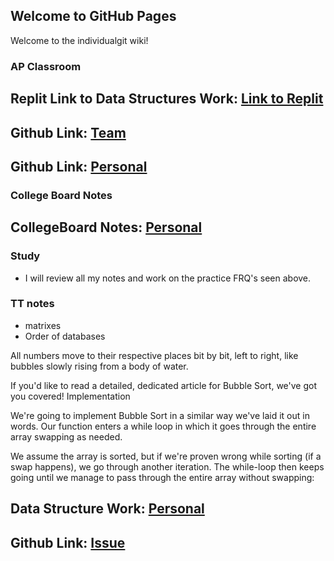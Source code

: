 ## Welcome to GitHub Pages


Welcome to the individualgit wiki!


### AP Classroom

## Replit Link to Data Structures Work: [Link to Replit](https://replit.com/@Akprathipati/pagesjava-1#src/Matrix.java)
## Github Link: [Team](https://github.com/gracele246/theshop)
## Github Link: [Personal](https://akprathipati.github.io/individualgit/)

### College Board Notes
## CollegeBoard Notes: [Personal](https://docs.google.com/document/d/1AIvtYBSqMLNqruzeudRC560-xHbVl7lelLFy1LClEEY/edit)


### Study 
- I will review all my notes and work on the practice FRQ's seen above. 

### TT notes
- matrixes
- Order of databases

All numbers move to their respective places bit by bit, left to right, like bubbles slowly rising from a body of water.

If you'd like to read a detailed, dedicated article for Bubble Sort, we've got you covered!
Implementation

We're going to implement Bubble Sort in a similar way we've laid it out in words. Our function enters a while loop in which it goes through the entire array swapping as needed.

We assume the array is sorted, but if we're proven wrong while sorting (if a swap happens), we go through another iteration. The while-loop then keeps going until we manage to pass through the entire array without swapping:


## Data Structure Work: [Personal](https://docs.google.com/document/d/1AIvtYBSqMLNqruzeudRC560-xHbVl7lelLFy1LClEEY/edit)
## Github Link: [Issue](https://github.com/gracele246/theshop/issues/2)
 
 


